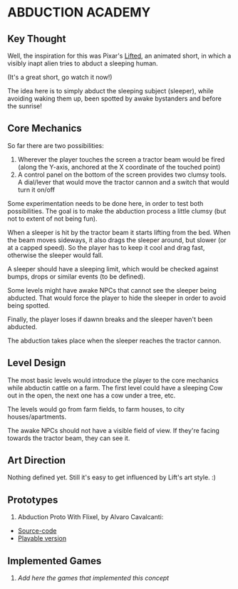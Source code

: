 # ABDUCTION ACADEMY

## Key Thought

Well, the inspiration for this was Pixar's [Lifted](https://en.wikipedia.org/wiki/Lifted_(2006_film)), an animated short, in which a visibly inapt alien tries to abduct a sleeping human.

(It's a great short, go watch it now!)

The idea here is to simply abduct the sleeping subject (sleeper), while avoiding waking them up, been spotted by awake bystanders and before the sunrise!

## Core Mechanics

So far there are two possibilities:

  1. Wherever the player touches the screen a tractor beam would be fired (along the Y-axis, anchored at the X coordinate of the touched point)
  2. A control panel on the bottom of the screen provides two clumsy tools. A dial/lever that would move the tractor cannon and a switch that would turn it on/off

Some experimentation needs to be done here, in order to test both possibilities. The goal is to make the abduction process a little clumsy (but not to extent of not being fun).

When a sleeper is hit by the tractor beam it starts lifting from the bed. When the beam moves sideways, it also drags the sleeper around, but slower (or at a capped speed). So the player has to keep it cool and drag fast, otherwise the sleeper would fall.

A sleeper should have a sleeping limit, which would be checked against bumps, drops or similar events (to be defined).

Some levels might have awake NPCs that cannot see the sleeper being abducted. That would force the player to hide the sleeper in order to avoid being spotted.

Finally, the player loses if dawnn breaks and the sleeper haven't been abducted.

The abduction takes place when the sleeper reaches the tractor cannon.

## Level Design

The most basic levels would introduce the player to the core mechanics while abductin cattle on a farm. The first level could have a sleeping Cow out in the open, the next one has a cow under a tree, etc.

The levels would go from farm fields, to farm houses, to city houses/apartments.

The awake NPCs should not have a visible field of view. If they're facing towards the tractor beam, they can see it.

## Art Direction

Nothing defined yet. Still it's easy to get influenced by Lift's art style. :)

## Prototypes

1. Abduction Proto With Flixel, by Alvaro Cavalcanti:
  - [Source-code](https://github.com/alvarocavalcanti/abduction-proto-flixel)
  - [Playable version](http://alvarocavalcanti.github.io/abduction-proto-flixel/game.html)

## Implemented Games

1. *Add here the games that implemented this concept*
